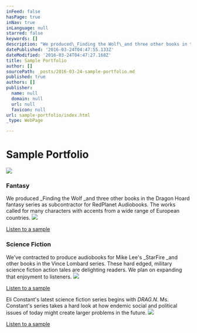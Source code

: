 ```yaml
---
inFeed: false
hasPage: true
inNav: true
inLanguage: null
starred: false
keywords: []
description: "We produced\_Finding the Wolf\_and three other books in the Dragon Hoard fantasy series as subcontractor for RedPlanet Audiobooks. The works called for many characters with accents from a wide range of European countries."
datePublished: '2016-03-24T04:47:55.133Z'
dateModified: '2016-03-24T04:47:27.168Z'
title: Sample Portfolio
author: []
sourcePath: _posts/2016-03-24-sample-portfolio.md
published: true
authors: []
publisher:
  name: null
  domain: null
  url: null
  favicon: null
url: sample-portfolio/index.html
_type: WebPage

---
```

# Sample Portfolio
![](https://s3-us-west-2.amazonaws.com/the-grid-img/p/99fc6da0caeb3125ed737d6902d62b8a646e9bdd.jpg)

### Fantasy

We produced _Finding the Wolf _and three other books in the Dragon Hoard fantasy series as subcontractor for RedPlanet Audiobooks. The works called for many characters with accents from a wide range of European countries.
![](https://the-grid-user-content.s3-us-west-2.amazonaws.com/96d721c0-7a59-42fa-8227-1b3addf10cc8.jpg)

[Listen to a sample][0]

### Science Fiction

We've contracted to produce audiobooks for Mike Lee's _StarFire _and other books in the Vince Lombard series. These hard edged, military science fiction action tales are delighting readers. We plan on expanding that enjoyment to listeners.
![](https://the-grid-user-content.s3-us-west-2.amazonaws.com/125a24f1-4f2a-4cd5-b7d1-2449b7d1a374.jpg)

[Listen to a sample][1]

Eli Constant's latest science fiction series begins with _DRAG.N_. Ms. Constant's series takes a hard look at how endemic social and political issues of today might create larger problems in the future.
![](https://the-grid-user-content.s3-us-west-2.amazonaws.com/1e58dc8a-4a86-4e89-862c-93aed4338b9c.jpg)

[Listen to a sample][2]

[0]: http://digital-tales.com/audio/FindingTheWolf_part1_Chp1.mp3
[1]: http://digital-tales.com/audio/StarFire_Prologue3dB.mp3
[2]: http://digital-tales.com/audio/JasonBrenizer_DRAG.N.mp3